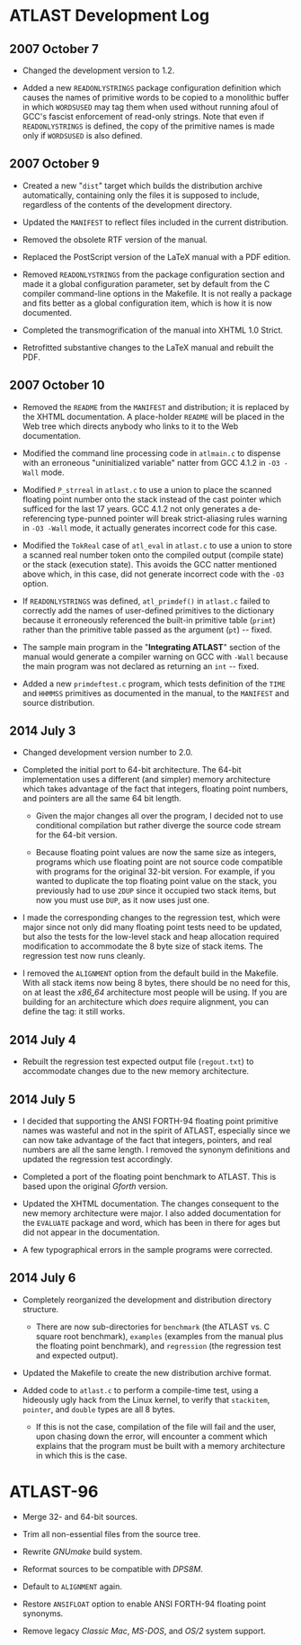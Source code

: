 <!--
SPDX-License-Identifier: CC-PDDC
SPDX-FileCopyrightText: Public domain
-->
# ATLAST Development Log

## 2007 October 7

* Changed the development version to 1.2.

* Added a new `READONLYSTRINGS` package configuration definition which
  causes the names of primitive words to be copied to a monolithic
  buffer in which `WORDSUSED` may tag them when used without running
  afoul of GCC's fascist enforcement of read-only strings. Note that
  even if `READONLYSTRINGS` is defined, the copy of the primitive names
  is made only if `WORDSUSED` is also defined.

## 2007 October 9

* Created a new "`dist`" target which builds the distribution archive
  automatically, containing only the files it is supposed to include,
  regardless of the contents of the development directory.

* Updated the `MANIFEST` to reflect files included in the current
  distribution.

* Removed the obsolete RTF version of the manual.

* Replaced the PostScript version of the LaTeX manual with a PDF
  edition.

* Removed `READONLYSTRINGS` from the package configuration section and
  made it a global configuration parameter, set by default from the
  C compiler command-line options in the Makefile.  It is not really
  a package and fits better as a global configuration item, which is
  how it is now documented.

* Completed the transmogrification of the manual into XHTML 1.0
  Strict.

* Retrofitted substantive changes to the LaTeX manual and rebuilt
  the PDF.

## 2007 October 10

* Removed the `README` from the `MANIFEST` and distribution; it is
  replaced by the XHTML documentation.  A place-holder `README` will be
  placed in the Web tree which directs anybody who links to it to the
  Web documentation.

* Modified the command line processing code in `atlmain.c` to dispense
  with an erroneous "uninitialized variable" natter from GCC 4.1.2
  in `-O3 -Wall` mode.

* Modified `P_strreal` in `atlast.c` to use a union to place the scanned
  floating point number onto the stack instead of the cast pointer
  which sufficed for the last 17 years.  GCC 4.1.2 not only generates
  a de-referencing type-punned pointer will break strict-aliasing
  rules warning in `-O3 -Wall` mode, it actually generates incorrect
  code for this case.

* Modified the `TokReal` case of `atl_eval` in `atlast.c` to use a union to
  store a scanned real number token onto the compiled output (compile
  state) or the stack (execution state).  This avoids the GCC natter
  mentioned above which, in this case, did not generate incorrect code
  with the `-O3` option.

* If `READONLYSTRINGS` was defined, `atl_primdef()` in `atlast.c` failed
  to correctly add the names of user-defined primitives to the
  dictionary because it erroneously referenced the built-in primitive
  table (`primt`) rather than the primitive table passed as the
  argument (`pt`) -- fixed.

* The sample main program in the "**Integrating ATLAST**" section of the
  manual would generate a compiler warning on GCC with `-Wall` because
  the main program was not declared as returning an `int` -- fixed.

* Added a new `primdeftest.c` program, which tests definition of the
  `TIME` and `HHMMSS` primitives as documented in the manual, to the
  `MANIFEST` and source distribution.

## 2014 July 3

* Changed development version number to 2.0.

* Completed the initial port to 64-bit architecture.  The 64-bit
  implementation uses a different (and simpler) memory architecture
  which takes advantage of the fact that integers, floating point
  numbers, and pointers are all the same 64 bit length.

  * Given the major changes all over the program, I decided not
    to use conditional compilation but rather diverge the source
    code stream for the 64-bit version.

  * Because floating point values are now the same size as integers,
    programs which use floating point are not source code compatible
    with programs for the original 32-bit version.  For example, if
    you wanted to duplicate the top floating point value on the stack,
    you previously had to use `2DUP` since it occupied two stack items,
    but now you must use `DUP`, as it now uses just one.

* I made the corresponding changes to the regression test, which
  were major since not only did many floating point tests need to
  be updated, but also the tests for the low-level stack and heap
  allocation required modification to accommodate the 8 byte size
  of stack items.  The regression test now runs cleanly.

* I removed the `ALIGNMENT` option from the default build in the
  Makefile.  With all stack items now being 8 bytes, there should
  be no need for this, on at least the *x86_64* architecture most
  people will be using.  If you are building for an architecture
  which *does* require alignment, you can define the tag: it still
  works.

## 2014 July 4

* Rebuilt the regression test expected output file (`regout.txt`) to
  accommodate changes due to the new memory architecture.

## 2014 July 5

* I decided that supporting the ANSI FORTH-94 floating point primitive
  names was wasteful and not in the spirit of ATLAST, especially since
  we can now take advantage of the fact that integers, pointers, and
  real numbers are all the same length.  I removed the synonym
  definitions and updated the regression test accordingly.

* Completed a port of the floating point benchmark to ATLAST.  This
  is based upon the original *Gforth* version.

* Updated the XHTML documentation.  The changes consequent to the new
  memory architecture were major.  I also added documentation for the
  `EVALUATE` package and word, which has been in there for ages but did
  not appear in the documentation.

* A few typographical errors in the sample programs were corrected.

## 2014 July 6

* Completely reorganized the development and distribution directory
  structure.

  * There are now sub-directories for `benchmark` (the ATLAST vs. C
    square root benchmark), `examples` (examples from the manual plus
    the floating point benchmark), and `regression` (the regression
    test and expected output).

* Updated the Makefile to create the new distribution archive format.

* Added code to `atlast.c` to perform a compile-time test, using a
  hideously ugly hack from the Linux kernel, to verify that `stackitem`,
  `pointer`, and `double` types are all 8 bytes.

  * If this is not the case, compilation of the file will fail and
    the user, upon chasing down the error, will encounter a comment
    which explains that the program must be built with a memory
    architecture in which this is the case.

# ATLAST-96

* Merge 32- and 64-bit sources.

* Trim all non-essential files from the source tree.

* Rewrite *GNUmake* build system.

* Reformat sources to be compatible with *DPS8M*.

* Default to `ALIGNMENT` again.

* Restore `ANSIFLOAT` option to enable ANSI FORTH-94 floating point
  synonyms.

* Remove legacy *Classic Mac*, *MS-DOS*, and *OS/2* system support.
